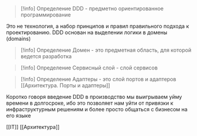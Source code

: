 >[!info] Определение
>DDD - предметно ориентированное программирование

Это не технология, а набор принципов и правил правильного подхода к проектированию. DDD основан на выделении логики в домены (domains)

>[!info] Определение
>Домен - это предметная область, для которой ведется разработка

>[!info] Определение
>Сервисный слой - слой сервисов 

>[!info] Определение
>Адаптеры - это слой портов и адаптеров [[Архитектура. Порты и адаптеры]]

Коротко говоря введение DDD в производство мы выигрываем уйму времени в долгосроке, ибо это позволяет нам уйти от привязки к инфраструктурным решениям и более просто общаться с бизнесом на его языке

[[IT]] [[Архитектура]]